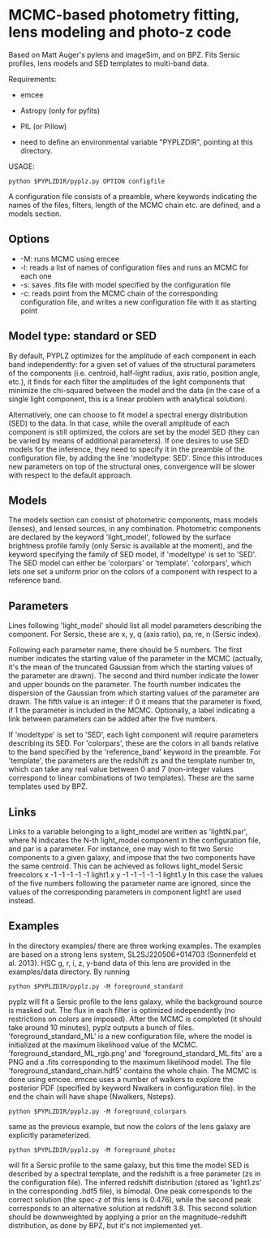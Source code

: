 # MCMC-based photometry fitting, lens modeling and photo-z code

Based on Matt Auger's pylens and imageSim, and on BPZ. Fits Sersic profiles, lens models and SED templates to multi-band data.

Requirements:
- emcee
- Astropy (only for pyfits)
- PIL (or Pillow)

- need to define an environmental variable "PYPLZDIR", pointing at this directory.

USAGE: 

```
python $PYPLZDIR/pyplz.py OPTION configfile
```

A configuration file consists of a preamble, where keywords indicating the names of the files, filters, length of the MCMC chain etc. are defined, and a models section.

## Options

- -M: runs MCMC using emcee
- -l: reads a list of names of configuration files and runs an MCMC for each one
- -s: saves .fits file with model specified by the configuration file
- -c: reads point from the MCMC chain of the corresponding configuration file, and writes a new configuration file with it as starting point

## Model type: standard or SED

By default, PYPLZ optimizes for the amplitude of each component in each band independently: for a given set of values of the structural parameters of the components (i.e. centroid, half-light radius, axis ratio, position angle, etc.), it finds for each filter the amplitudes of the light components that minimize the chi-squared between the model and the data (in the case of a single light component, this is a linear problem with analytical solution).

Alternatively, one can choose to fit model a spectral energy distribution (SED) to the data. In that case, while the overall amplitude of each component is still optimized, the colors are set by the model SED (they can be varied by means of additional parameters). If one desires to use SED models for the inference, they need to specify it in the preamble of the configuration file, by adding the line 'modeltype: SED'. Since this introduces new parameters on top of the structural ones, convergence will be slower with respect to the default approach.

## Models
The models section can consist of photometric components, mass models (lenses), and lensed sources, in any combination. Photometric components are declared by the keyword 'light_model', followed by the surface brightness profile family (only Sersic is available at the moment), and the keyword specifying the family of SED model, if 'modeltype' is set to 'SED'. The SED model can either be 'colorpars' or 'template'. 'colorpars', which lets one set a uniform prior on the colors of a component with respect to a reference band.

## Parameters
Lines following 'light_model' should list all model parameters describing the component. For Sersic, these are x, y, q (axis ratio), pa, re, n (Sersic index).

Following each parameter name, there should be 5 numbers. The first number indicates the starting value of the parameter in the MCMC (actually, it's the mean of the truncated Gaussian from which the starting values of the parameter are drawn). The second and third number indicate the lower and upper bounds on the parameter. The fourth number indicates the dispersion of the Gaussian from which starting values of the parameter are drawn. The fifth value is an integer: if 0 it means that the parameter is fixed, if 1 the parameter is included in the MCMC.
Optionally, a label indicating a link between parameters can be added after the five numbers.

If 'modeltype' is set to 'SED', each light component will require parameters describing its SED. For 'colorpars', these are the colors in all bands relative to the band specified by the 'reference_band' keyword in the preamble. 
For 'template', the parameters are the redshift zs and the template number tn, which can take any real value between 0 and 7 (non-integer values correspond to linear combinations of two templates). These are the same templates used by BPZ.

## Links
Links to a variable belonging to a light_model are written as 'lightN.par', where N indicates the N-th light_model component in the configuration file, and par is a parameter.
For instance, one may wish to fit two Sersic components to a given galaxy, and impose that the two components have the same centroid.
This can be achieved as follows
light_model Sersic freecolors
x -1 -1 -1 -1 -1 light1.x
y -1 -1 -1 -1 -1 light1.y
In this case the values of the five numbers following the parameter name are ignored, since the values of the corresponding parameters in component light1 are used instead.

## Examples

In the directory examples/ there are three working examples.
The examples are based on a strong lens system, SL2SJ220506+014703 (Sonnenfeld et al. 2013).
HSC g, r, i, z, y-band data of this lens are provided in the examples/data directory.
By running

```
python $PYPLZDIR/pyplz.py -M foreground_standard
```

pyplz will fit a Sersic profile to the lens galaxy, while the background source is masked out. The flux in each filter is optimized independently (no restrictions on colors are imposed).
After the MCMC is completed (it should take around 10 minutes), pyplz outputs a bunch of files.
'foreground_standard_ML' is a new configuration file, where the model is initialized at the maximum likelihood value of the MCMC. 'foreground_standard_ML_rgb.png' and 'foreground_standard_ML.fits' are a PNG and a .fits corresponding to the maximum likelihood model.
The file 'foreground_standard_chain.hdf5' contains the whole chain.
The MCMC is done using emcee. emcee uses a number of walkers to explore the posterior PDF (specified by keyword Nwalkers in configuration file).
In the end the chain will have shape (Nwalkers, Nsteps).

```
python $PYPLZDIR/pyplz.py -M foreground_colorpars
```

same as the previous example, but now the colors of the lens galaxy are explicitly parameterized.

```
python $PYPLZDIR/pyplz.py -M foreground_photoz
```
will fit a Sersic profile to the same galaxy, but this time the model SED is described by a spectral template, and the redshift is a free parameter (zs in the configuration file).
The inferred redshift distribution (stored as 'light1.zs' in the corresponding .hdf5 file), is bimodal. One peak corresponds to the correct solution (the spec-z of this lens is 0.476), while the second peak corresponds to an alternative solution at redshift 3.8.
This second solution should be downweighted by applying a prior on the magnitude-redshift distribution, as done by BPZ, but it's not implemented yet.

